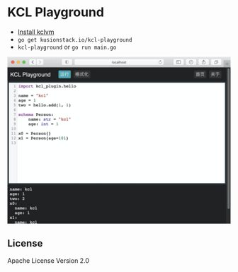 # KCL Playground

- [Install kclvm](https://kusionstack.io/docs/user_docs/getting-started/install)
- `go get kusionstack.io/kcl-playground`
- `kcl-playground` or `go run main.go`

![](play.jpg)

## License

Apache License Version 2.0
